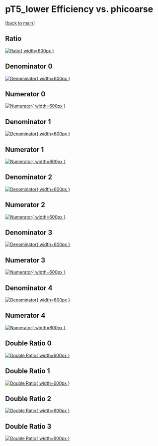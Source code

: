 # pT5_lower Efficiency vs. phicoarse

[[back to main](./)]



## Ratio

[![Ratio](../mtv/var/pT5_lower_xtr_13_1_eff_phicoarse.png){ width=600px }](../mtv/var/pT5_lower_xtr_13_1_eff_phicoarse.pdf)

## Denominator 0

[![Denominator](../mtv/den/pT5_lower_xtr_13_1_eff_phicoarse_den0.png){ width=600px }](../mtv/den/pT5_lower_xtr_13_1_eff_phicoarse_den0.pdf)

## Numerator 0

[![Numerator](../mtv/num/pT5_lower_xtr_13_1_eff_phicoarse_num0.png){ width=600px }](../mtv/num/pT5_lower_xtr_13_1_eff_phicoarse_num0.pdf)

## Denominator 1

[![Denominator](../mtv/den/pT5_lower_xtr_13_1_eff_phicoarse_den1.png){ width=600px }](../mtv/den/pT5_lower_xtr_13_1_eff_phicoarse_den1.pdf)

## Numerator 1

[![Numerator](../mtv/num/pT5_lower_xtr_13_1_eff_phicoarse_num1.png){ width=600px }](../mtv/num/pT5_lower_xtr_13_1_eff_phicoarse_num1.pdf)

## Denominator 2

[![Denominator](../mtv/den/pT5_lower_xtr_13_1_eff_phicoarse_den2.png){ width=600px }](../mtv/den/pT5_lower_xtr_13_1_eff_phicoarse_den2.pdf)

## Numerator 2

[![Numerator](../mtv/num/pT5_lower_xtr_13_1_eff_phicoarse_num2.png){ width=600px }](../mtv/num/pT5_lower_xtr_13_1_eff_phicoarse_num2.pdf)

## Denominator 3

[![Denominator](../mtv/den/pT5_lower_xtr_13_1_eff_phicoarse_den3.png){ width=600px }](../mtv/den/pT5_lower_xtr_13_1_eff_phicoarse_den3.pdf)

## Numerator 3

[![Numerator](../mtv/num/pT5_lower_xtr_13_1_eff_phicoarse_num3.png){ width=600px }](../mtv/num/pT5_lower_xtr_13_1_eff_phicoarse_num3.pdf)

## Denominator 4

[![Denominator](../mtv/den/pT5_lower_xtr_13_1_eff_phicoarse_den4.png){ width=600px }](../mtv/den/pT5_lower_xtr_13_1_eff_phicoarse_den4.pdf)

## Numerator 4

[![Numerator](../mtv/num/pT5_lower_xtr_13_1_eff_phicoarse_num4.png){ width=600px }](../mtv/num/pT5_lower_xtr_13_1_eff_phicoarse_num4.pdf)

## Double Ratio 0

[![Double Ratio](../mtv/ratio/pT5_lower_xtr_13_1_eff_phicoarse_ratio0.png){ width=600px }](../mtv/ratio/pT5_lower_xtr_13_1_eff_phicoarse_ratio0.pdf)

## Double Ratio 1

[![Double Ratio](../mtv/ratio/pT5_lower_xtr_13_1_eff_phicoarse_ratio1.png){ width=600px }](../mtv/ratio/pT5_lower_xtr_13_1_eff_phicoarse_ratio1.pdf)

## Double Ratio 2

[![Double Ratio](../mtv/ratio/pT5_lower_xtr_13_1_eff_phicoarse_ratio2.png){ width=600px }](../mtv/ratio/pT5_lower_xtr_13_1_eff_phicoarse_ratio2.pdf)

## Double Ratio 3

[![Double Ratio](../mtv/ratio/pT5_lower_xtr_13_1_eff_phicoarse_ratio3.png){ width=600px }](../mtv/ratio/pT5_lower_xtr_13_1_eff_phicoarse_ratio3.pdf)

